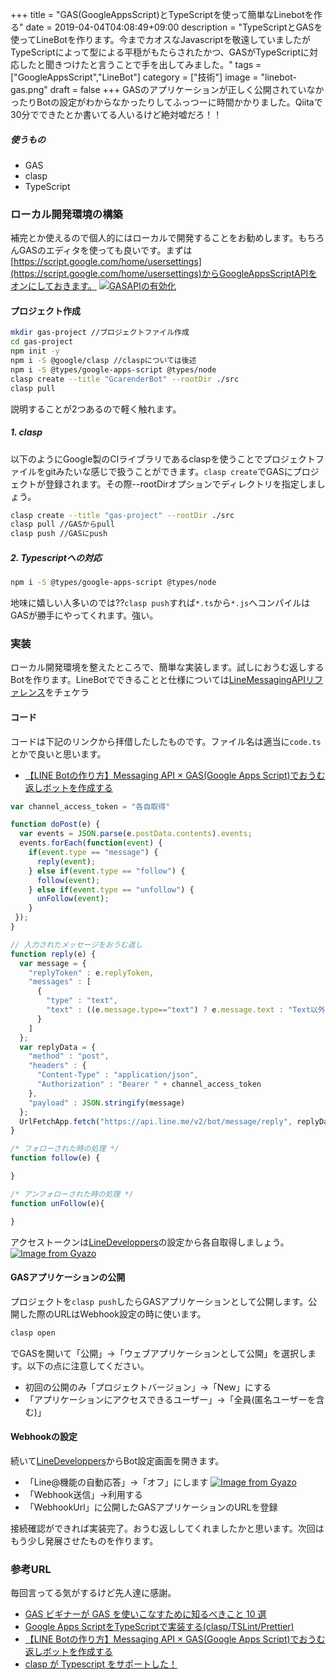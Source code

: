 +++
title = "GAS(GoogleAppsScript)とTypeScriptを使って簡単なLinebotを作る"
date = 2019-04-04T04:08:49+09:00
description = "TypeScriptとGASを使ってLineBotを作ります。今までカオスなJavascriptを敬遠していましたがTypeScriptによって型による平穏がもたらされたかつ、GASがTypeScriptに対応したと聞きつけたと言うことで手を出してみました。"
tags = ["GoogleAppsScript","LineBot"]
category = ["技術"]
image = "linebot-gas.png"
draft = false
+++
GASのアプリケーションが正しく公開されていなかったりBotの設定がわからなかったりしてふっつーに時間かかりました。Qiitaで30分でできたとか書いてる人いるけど絶対嘘だろ！！

##### 使うもの
- GAS
- clasp
- TypeScript

### ローカル開発環境の構築
補完とか使えるので個人的にはローカルで開発することをお勧めします。もちろんGASのエディタを使っても良いです。まずは[https://script.google.com/home/usersettings](https://script.google.com/home/usersettings)からGoogleAppsScriptAPIをオンにしておきます。
[![GASAPIの有効化](https://i.gyazo.com/03f659b5a167d80852448fdcec0deca9.png)](https://gyazo.com/03f659b5a167d80852448fdcec0deca9)

#### プロジェクト作成
``` bash
mkdir gas-project //プロジェクトファイル作成
cd gas-project
npm init -y
npm i -S @google/clasp //claspについては後述
npm i -S @types/google-apps-script @types/node
clasp create --title "GcarenderBot" --rootDir ./src
clasp pull
```

説明することが2つあるので軽く触れます。
##### 1. clasp
以下のようにGoogle製のCIライブラリであるclaspを使うことでプロジェクトファイルをgitみたいな感じで扱うことができます。`clasp create`でGASにプロジェクトが登録されます。その際--rootDirオプションでディレクトリを指定しましょう。
```bash
clasp create --title "gas-project" --rootDir ./src
clasp pull //GASからpull
clasp push //GASにpush
```

##### 2. Typescriptへの対応
```bash
npm i -S @types/google-apps-script @types/node
```
地味に嬉しい人多いのでは??`clasp push`すれば`*.ts`から`*.js`へコンパイルはGASが勝手にやってくれます。強い。

### 実装
ローカル開発環境を整えたところで、簡単な実装します。試しにおうむ返しするBotを作ります。LineBotでできることと仕様については[LineMessagingAPIリファレンス](https://developers.line.biz/ja/docs/messaging-api/overview/)をチェケラ
#### コード
コードは下記のリンクから拝借したしたものです。ファイル名は適当に`code.ts`とかで良いと思います。

- [【LINE Botの作り方】Messaging API × GAS(Google Apps Script)でおうむ返しボットを作成する](https://www.takeiho.com/messaging-api-gas)

```javascript
var channel_access_token = "各自取得"

function doPost(e) {
  var events = JSON.parse(e.postData.contents).events;
  events.forEach(function(event) {
    if(event.type == "message") {
      reply(event);
    } else if(event.type == "follow") {
      follow(event);
    } else if(event.type == "unfollow") {
      unFollow(event);
    }
 });
}

// 入力されたメッセージをおうむ返し
function reply(e) {
  var message = {
    "replyToken" : e.replyToken,
    "messages" : [
      {
        "type" : "text",
        "text" : ((e.message.type=="text") ? e.message.text : "Text以外は返せません・・・")
      }
    ]
  };
  var replyData = {
    "method" : "post",
    "headers" : {
      "Content-Type" : "application/json",
      "Authorization" : "Bearer " + channel_access_token
    },
    "payload" : JSON.stringify(message)
  };
  UrlFetchApp.fetch("https://api.line.me/v2/bot/message/reply", replyData);
}

/* フォローされた時の処理 */
function follow(e) {

}

/* アンフォローされた時の処理 */
function unFollow(e){

}
```

アクセストークンは[LineDeveloppers](https://developers.line.biz/console/)の設定から各自取得しましょう。
[![Image from Gyazo](https://i.gyazo.com/0c59246484f7269d20d3d3504c367825.png)](https://gyazo.com/0c59246484f7269d20d3d3504c367825)


#### GASアプリケーションの公開
プロジェクトを`clasp push`したらGASアプリケーションとして公開します。公開した際のURLはWebhook設定の時に使います。
```bash
clasp open
```

でGASを開いて「公開」→「ウェブアプリケーションとして公開」を選択します。以下の点に注意してください。

- 初回の公開のみ「プロジェクトバージョン」→「New」にする
- 「アプリケーションにアクセスできるユーザー」→「全員(匿名ユーザーを含む)」

#### Webhookの設定
続いて[LineDeveloppers](https://developers.line.biz/console/)からBot設定画面を開きます。

- 「Line@機能の自動応答」→「オフ」にします
[![Image from Gyazo](https://i.gyazo.com/f1a7c955bd235f4bc9f786f0011d4027.png)](https://gyazo.com/f1a7c955bd235f4bc9f786f0011d4027)
- 「Webhook送信」→利用する
- 「WebhookUrl」に公開したGASアプリケーションのURLを登録

接続確認ができれば実装完了。おうむ返ししてくれましたかと思います。次回はもう少し発展させたものを作ります。

### 参考URL
毎回言ってる気がするけど先人達に感謝。

- [GAS ビギナーが GAS を使いこなすために知るべきこと 10 選](https://qiita.com/tanabee/items/2c51681396fe12b6a0e4)
- [Google Apps ScriptをTypeScriptで実装する(clasp/TSLint/Prettier)](https://budougumi0617.github.io/2019/01/16/develop-google-apps-script-by-typescript/)
- [【LINE Botの作り方】Messaging API × GAS(Google Apps Script)でおうむ返しボットを作成する](https://www.takeiho.com/messaging-api-gas)
- [clasp が Typescript をサポートした！](https://qiita.com/HeRo/items/f2ce057c6b1456e896ad)
